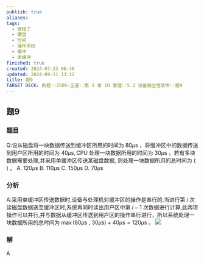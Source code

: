 ```yaml
---
publish: true
aliases: 
tags:
  - 做错了
  - 硬盘
  - 时间
  - 操作系统
  - 缓冲
  - 单缓冲
finished: true
created: 2024-07-23 06:46
updated: 2024-09-21 13:12
title: 题9
TARGET DECK: 刷题::25OS-王道::第 5 章 IO 管理::5.2 设备独立性软件::题9
---
```


## 题9
### 题目
Q:设从磁盘将一块数据传送到缓冲区所用的时间为 ${80\mu }\mathrm{s}$ ，将缓冲区中的数据传送到用户区所用的时间为 ${40\mu }\mathrm{s},\mathrm{{CPU}}$ 处理一块数据所用的时间为 ${30\mu }\mathrm{s}$ 。若有多块数据需要处理,并采用单缓冲区传送某磁盘数据, 则处理一块数据所用的总时间为 ( ) 。
A. ${120\mu }\mathrm{s}$ B. ${110\mu }\mathrm{s}$ C. ${150\mu }\mathrm{s}$ D. ${70\mu }\mathrm{s}$
### 分析
A:采用单缓冲区传送数据时,设备与处理机对缓冲区的操作是串行的,当进行第 $i$ 次读磁盘数据送至缓冲区时,系统再同时读出用户区中第 $i - 1$ 次数据进行计算,此两项操作可以并行,并与数据从缓冲区传送到用户区的操作串行进行，所以系统处理一块数据所用的总时间为 $\max ({80\mu }\mathrm{s}$ , ${30\mu }\mathrm{s}) + {40\mu }\mathrm{s} = {120\mu }\mathrm{s}$ 。
![](https://img.hwenyi.live/202408112055077.webp)
### 解
A
